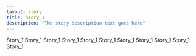 ```yaml
---
layout: story
title: Story_1 
description: "The story description text goes here"
---
```


Story_1 Story_1 Story_1 Story_1 Story_1 Story_1 Story_1 Story_1 Story_1 Story_1 Story_1 